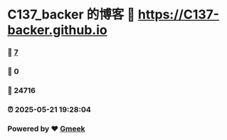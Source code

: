 # C137_backer 的博客 :link: https://C137-backer.github.io 
### :page_facing_up: [7](https://C137-backer.github.io/tag.html) 
### :speech_balloon: 0 
### :hibiscus: 24716 
### :alarm_clock: 2025-05-21 19:28:04 
### Powered by :heart: [Gmeek](https://github.com/Meekdai/Gmeek)
